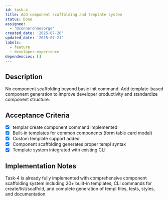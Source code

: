 ```yaml
---
id: task-4
title: Add component scaffolding and template system
status: Done
assignee:
  - '@connerohnesorge'
created_date: '2025-07-20'
updated_date: '2025-07-21'
labels:
  - feature
  - developer-experience
dependencies: []
---
```


## Description

No component scaffolding beyond basic init command. Add template-based component generation to improve developer productivity and standardize component structure.

## Acceptance Criteria

- [x] templar create component command implemented
- [x] Built-in templates for common components (form table card modal)
- [x] Custom template support added
- [x] Component scaffolding generates proper templ syntax
- [x] Template system integrated with existing CLI

## Implementation Notes

Task-4 is already fully implemented with comprehensive component scaffolding system including 20+ built-in templates, CLI commands for create/list/scaffold, and complete generation of templ files, tests, styles, and documentation.
